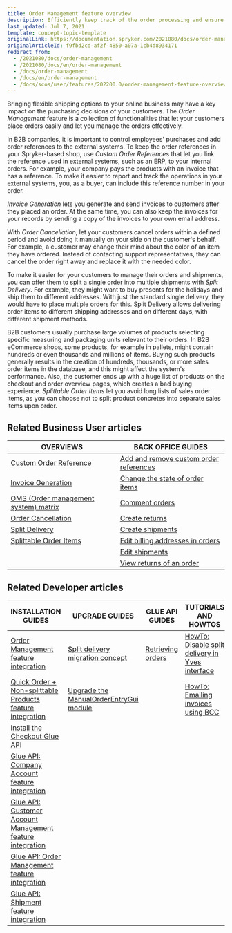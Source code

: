 ```yaml
---
title: Order Management feature overview
description: Efficiently keep track of the order processing and ensure quick fulfillment. With the Order Management, you can keep your order processing running smoothly.
last_updated: Jul 7, 2021
template: concept-topic-template
originalLink: https://documentation.spryker.com/2021080/docs/order-management
originalArticleId: f9fbd2cd-af2f-4850-a07a-1cb4d8934171
redirect_from:
  - /2021080/docs/order-management
  - /2021080/docs/en/order-management
  - /docs/order-management
  - /docs/en/order-management
  - /docs/scos/user/features/202200.0/order-management-feature-overview/order-management-feature-overview.html
---
```


Bringing flexible shipping options to your online business may have a key impact on the purchasing decisions of your customers. The *Order Management* feature is a collection of functionalities that let your customers place orders easily and let you manage the orders effectively.

In B2B companies, it is important to control employees' purchases and add order references to the external systems. To keep the order references in your Spryker-based shop, use *Custom Order References* that let you link the reference used in external systems, such as an ERP, to your internal orders. For example, your company pays the products with an invoice that has a reference. To make it easier to report and track the operations in your external systems, you, as a buyer, can include this reference number in your order.

*Invoice Generation* lets you generate and send invoices to customers after they placed an order. At the same time, you can also keep the invoices for your records by sending a copy of the invoices to your own email address.

With *Order Cancellation*, let your customers cancel orders within a defined period and avoid doing it manually on your side on the customer's behalf. For example, a customer may change their mind about the color of an item they have ordered. Instead of contacting support representatives, they can cancel the order right away and replace it with the needed color.  

To make it easier for your customers to manage their orders and shipments, you can offer them to split a single order into multiple shipments with *Split Delivery*. For example, they might want to buy presents for the holidays and ship them to different addresses. With just the standard single delivery, they would have to place multiple orders for this. Split Delivery allows delivering order items to different shipping addresses and on different days, with different shipment methods.

B2B customers usually purchase large volumes of products selecting specific measuring and packaging units relevant to their orders. In B2B eCommerce shops, some products, for example in pallets, might contain hundreds or even thousands and millions of items. Buying such products generally results in the creation of hundreds, thousands, or more sales order items in the database, and this might affect the system's performance. Also, the customer ends up with a huge list of products on the checkout and order overview pages, which creates a bad buying experience. *Splittable Order Items* let you avoid long lists of sales order items, as you can choose not to split product concretes into separate sales items upon order.

## Related Business User articles

| OVERVIEWS | BACK OFFICE GUIDES |
|---| - |
| [Custom Order Reference](/docs/pbc/all/order-management-system/{{page.version}}/order-management-feature-overview/custom-order-reference-overview.html) | [Add and remove custom order references](/docs/pbc/all/order-management-system/{{page.version}}/manage-in-the-back-office/orders/add-and-remove-custom-order-references.html) |
| [Invoice Generation](/docs/pbc/all/order-management-system/{{page.version}}/order-management-feature-overview/invoice-generation-overview.html)  |  [Change the state of order items](/docs/pbc/all/order-management-system/{{page.version}}/manage-in-the-back-office/orders/change-the-state-of-order-items.html) | |
| [OMS (Order management system) matrix](/docs/pbc/all/order-management-system/{{page.version}}/order-management-feature-overview/oms-order-management-system-matrix.html) | [Comment orders](/docs/pbc/all/order-management-system/{{page.version}}/manage-in-the-back-office/orders/comment-orders.html) |
| [Order Cancellation](/docs/pbc/all/order-management-system/{{page.version}}/order-management-feature-overview/order-cancellation-overview.html)   | [Create returns](/docs/pbc/all/order-management-system/{{page.version}}/manage-in-the-back-office/orders/create-returns.html) |
| [Split Delivery](/docs/scos/user/features/{{page.version}}/order-management-feature-overview/split-delivery-overview.html)   | [Create shipments](/docs/pbc/all/order-management-system/{{page.version}}/manage-in-the-back-office/orders/create-shipments.html) |
| [Splittable Order Items](/docs/pbc/all/order-management-system/{{page.version}}/order-management-feature-overview/splittable-order-items-overview.html)   | [Edit billing addresses in orders](/docs/pbc/all/order-management-system/{{page.version}}/manage-in-the-back-office/orders/edit-billing-addresses-in-orders.html) |
| | [Edit shipments](/docs/pbc/all/order-management-system/{{page.version}}/manage-in-the-back-office/orders/edit-shipments.html) |
| | [View returns of an order](/docs/pbc/all/order-management-system/{{page.version}}/manage-in-the-back-office/orders/view-returns-of-an-order.html) |


## Related Developer articles

| INSTALLATION GUIDES | UPGRADE GUIDES| GLUE API GUIDES | TUTORIALS AND HOWTOS | REFERENCES |
|---|---|---|---|---|
| [Order Management feature integration](/docs/pbc/all/order-management-system/{{page.version}}/install-and-upgrade/install-the-order-management-feature.html) | [Split delivery migration concept](/docs/pbc/all/order-management-system/{{page.version}}/install-and-upgrade/split-delivery-migration-concept.html) | [Retrieving orders](/docs/pbc/all/order-management-system/{{page.version}}/glue-api-retrieve-orders.html) | [HowTo: Disable split delivery in Yves interface](/docs/pbc/all/order-management-system/{{page.version}}/disable-split-delivery-on-the-storefront.html) | [Sales module: reference information](/docs/pbc/all/order-management-system/{{page.version}}/domain-model-and-relationships/sales-module-reference-information.html) |
| [Quick Order + Non-splittable Products feature integration](/docs/pbc/all/cart-and-checkout/{{page.version}}/install-and-upgrade/install-features/install-the-quick-add-to-cart-non-splittable-products-feature.html) | [Upgrade the ManualOrderEntryGui module](/docs/pbc/all/order-management-system/{{page.version}}/install-and-upgrade/upgrade-the-manualorderentrygui-module.html) |  | [HowTo: Emailing invoices using BCC](/docs/scos/dev/tutorials-and-howtos/howtos/feature-howtos/howto-emailing-invoices-using-bcc.html) | [Custom order reference- module relations](/docs/pbc/all/order-management-system/{{page.version}}/domain-model-and-relationships/custom-order-reference-module-relations.html) |
| [Install the Checkout Glue API](/docs/scos/dev/feature-integration-guides/{{page.version}}/glue-api/glue-api-checkout-feature-integration.html) |  |  |  |  |
|[ Glue API: Company Account feature integration](/docs/scos/dev/feature-integration-guides/{{page.version}}/glue-api/glue-api-company-account-feature-integration.html) |  |  |  |  |
| [Glue API: Customer Account Management feature integration](/docs/scos/dev/feature-integration-guides/{{page.version}}/glue-api/glue-api-customer-account-management-feature-integration.html) |  |  |  |  |
| [Glue API: Order Management feature integration](/docs/pbc/all/order-management-system/{{page.version}}/install-and-upgrade/install-the-order-management-glue-api.html) |  |  |  |  |
| [Glue API: Shipment feature integration](/docs/pbc/all/carrier-management/{{site.version}}/install-and-upgrade/install-the-shipment-feature.html) |  |  |  |  |
